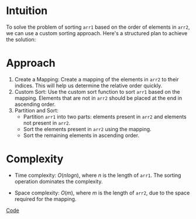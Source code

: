 # Intuition
To solve the problem of sorting `arr1` based on the order of elements in `arr2`, we can use a custom sorting approach. Here's a structured plan to achieve the solution:

# Approach
1. Create a Mapping: Create a mapping of the elements in `arr2` to their indices. This will help us determine the relative order quickly.
2. Custom Sort: Use the custom sort function to sort `arr1` based on the mapping. Elements that are not in `arr2` should be placed at the end in ascending order.
3. Partition and Sort:
   - Partition `arr1` into two parts: elements present in `arr2` and elements not present in `arr2`.
   - Sort the elements present in `arr2` using the mapping.
   - Sort the remaining elements in ascending order.


# Complexity
- Time complexity:
$O(nlogn)$, where $n$ is the length of `arr1`. The sorting operation dominates the complexity.

- Space complexity:
$O(m)$, where $m$ is the length of `arr2`, due to the space required for the mapping.

[Code](./1122-Relative-Sort-Array.ts)